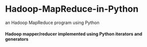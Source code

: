 # Hadoop-MapReduce-in-Python
an Hadoop MapReduce program using Python

#### Hadoop mapper/reducer implemented using Python iterators and generators 
